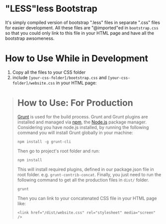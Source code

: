 "LESS"less Bootstrap
==================
It's simply compiled version of bootstrap ".less" files in separate ".css" files for easier development. All these files are "@imported"ed in `bootstrap.css` so that you could only link to this file in your HTML page and have all the bootstrap awsomeness.

How to Use While in Development
================================

1. Copy all the files to your CSS folder
2. include `[your-css-folder]/bootstrap.css` and `[your-css-folder]/website.css` in your HTML page:  

>	<link href="/css/bootstrap.css" rel="stylesheet" media="screen" /&gt;  
>	<link href="/css/website.css" rel="stylesheet" media="screen" /&gt;  

How to Use: For Production
==========================
[Grunt](http://gruntjs.com) is used for the build process.
Grunt and Grunt plugins are installed and managed via [npm](https://npmjs.org/), the [Node.js](http://nodejs.org/) package manager.
Considering you have node.js installed, by running the following command you will install Grunt globally in your machine:
	
	npm install -g grunt-cli

Then go to project's root folder and run: 

	npm install

This will install required plugins, defined in our package.json file in root folder. e.g. `grunt-contrib-concat`.
Finally, you just need to run the following command to get all the production files in `dist/` folder.

	grunt

Then you can link to your concatenated CSS file in your HTML page like:

	<link href="/dist/website.css" rel="stylesheet" media="screen" />